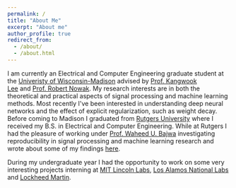 ```yaml
---
permalink: /
title: "About Me"
excerpt: "About me"
author_profile: true
redirect_from: 
  - /about/
  - /about.html
---
```


I am currently an Electrical and Computer Engineering graduate student at the [Univeristy of Wisconsin-Madison](https://www.wisc.edu/) advised by [Prof. Kangwook Lee](https://kangwooklee.com/) and [Prof. Robert Nowak](https://nowak.ece.wisc.edu/).
My research interests are in both the theoretical and practical aspects of signal processing and machine learning methods. Most recently I've been interested in understanding deep neural networks and the effect of explicit regularization, such as weight decay. Before coming to Madison I graduated from [Rutgers University](https://www.rutgers.edu/) where I received my B.S. in Electrical and Computer Engineering.
While at Rutgers I had the pleasure of working under [Prof. Waheed U. Bajwa](http://www.inspirelab.us/people/) investigating reproducibility in signal processing and machine learning research and wrote about some of my findings [here](https://arxiv.org/abs/2108.12383). 

During my undergraduate year I had the opportunity to work on some very interesting projects
interning at [MIT Lincoln Labs](https://www.ll.mit.edu/), [Los Alamos National Labs](https://www.lanl.gov/) and [Lockheed
Martin](https://www.lockheedmartin.com/en-us/index.html).
